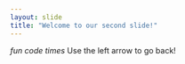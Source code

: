 ```yaml
---
layout: slide
title: "Welcome to our second slide!"
---
```

*fun code times*
Use the left arrow to go back!
